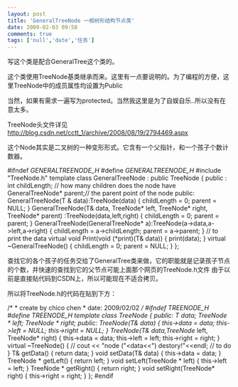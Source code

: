 ```yaml
---
layout: post
title: 'GeneralTreeNode 一般树形结构节点类'
date: 2009-02-03 09:58
comments: true
tags: ['null','date','任务']
---
```


写这个类是配合GeneralTree这个类的。

这个类使用TreeNode基类继承而来。这里有一点要说明的。为了编程的方便，这里TreeNode中的成员属性均设置为Public

当然，如果有需求一遍写为protected。当然我这里是为了自娱自乐..所以没有在意太多。

TreeNode头文件详见 [ http://blog.csdn.net/cctt_1/archive/2008/08/19/2794469.aspx
](http://blog.csdn.net/cctt_1/archive/2008/08/19/2794469.aspx)

这个Node其实是二叉树的一种变形形式。它含有一个父指针，和一个孩子个数计数器。

#ifndef _GENERALTREENODE_H_ #define _GENERALTREENODE_H_ #include "TreeNode.h"
template<class T> class GeneralTreeNode : public TreeNode<T> { public : int
childLength; // how many children does the node have GeneralTreeNode<T>*
parent;// the parent point of the node public: GeneralTreeNode(T &
data):TreeNode(data) { childLength = 0; parent = NULL; } GeneralTreeNode(T&
data, TreeNode<T>* left, TreeNode<T>* right, TreeNode<T>* parent)
:TreeNode(data,left,right) { childLength = 0; parent = parent; }
GeneralTreeNode(GeneralTreeNode* a):TreeNode(a->data,a->left,a->right) {
childLength = a->childLength; parent = a->parent; } // to print the data
virtual void Print(void (*print)(T& data)) { print(data); } virtual
~GeneralTreeNode() { childLength = 0; parent = NULL; } };

查找它的各个孩子的任务交给了GeneralTree类来做，它的职能就是记录孩子节点的个数，并快速的查找到它的父节点可能上面那个网页的TreeNode.h文件
由于以前是直接贴代码到CSDN上，所以可能现在不适合拷贝。

所以将TreeNode.h的代码在贴到下方：

/* * create by chico chen * date: 2009/02/02 */ #ifndef _TREENODE_H_ #define
_TREENODE_H_ template<class T> class TreeNode { public: T data; TreeNode<T> *
left; TreeNode<T> * right; public: TreeNode(T& data) { this->data = data;
this->left = NULL; this->right = NULL; } TreeNode(T& data,TreeNode<T>* left,
TreeNode<T>* right) { this->data = data; this->left = left; this->right =
right; } virtual ~TreeNode() { // cout << "node ("<<this->data<<")
destory!"<<endl; // to do } T& getData() { return data; } void setData(T&
data) { this->data = data; } TreeNode<T> * getLeft() { return left; } void
setLeft(TreeNode<T> * left) { this->left = left; } TreeNode<T> * getRight() {
return right; } void setRight(TreeNode<T>* right) { this->right = right; } };
#endif

